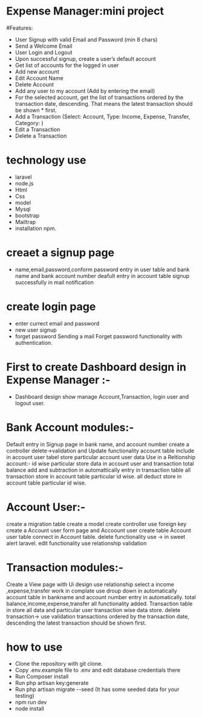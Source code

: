 # Expense Manager:mini project 
#Features:
* User Signup with valid Email and Password (min 8 chars)
* Send a Welcome Email
* User Login and Logout
* Upon successful signup, create a user’s default account
* Get list of accounts for the logged in user
* Add new account
* Edit Account Name
* Delete Account
* Add any user to my account (Add by entering the email)
* For the selected account, get the list of transactions ordered by the transaction date, descending. That means the latest transaction should be shown * first.
* Add a Transaction (Select: Account, Type: Income, Expense, Transfer, Category: )
* Edit a Transaction
* Delete a Transaction


# technology use 
* laravel
* node.js
* Html
* Css
* model
* Mysql
* bootstrap
* Mailtrap
* installation npm.



# creaet a signup page 
* name,email,password,conform password entry in user table and bank name and bank account number deafult entry in account table signup successfully in mail notification

# create login page
* enter currect email and password
* new user signup
* forget password
Sending a mail 
Forget password functionality with authentication.

 # First to create Dashboard design in Expense Manager :-
* Dashboard design show manage Account,Transaction, login user and logout user.

# Bank Account modules:-
Default entry in Signup page in bank name, and account number
create a controller
delete->validation and Update functionality
account table include in account user tabel store particular account user data
Use in a Reltionship
account:- id wise particular store data in account user and transaction
total balance add and subtraction in automattically entry in transaction table
all transaction store in account table particular id wise.
all deduct store in account table particular id wise.

# Account User:-
create a migration table
create a model
create controller
use foreign key 
create a Account user form page and Accoount user create table
Account user table connect in Account table.
delete functionality use -> in sweet alert laravel.
edit functionality
use relationship
validation

 # Transaction modules:-
Create a View page with Ui design
use relationship
select a income ,expense,transfer work in complate
use droup down in automatically account table in bankname and account number entry in automatically.
total balance,income,expense,transfer all functionality added.
Transaction table in store all data and particular user transaction wise data store.
delete transaction-> use validation
transactions ordered by the transaction date, descending the latest transaction should be shown first.


# how to use
* Clone the repository with git clone.
* Copy .env.example file to .env and edit database credentials there
* Run Composer install
* Run php artisan key:generate
* Run php artisan migrate --seed (It has some seeded data for your testing)
* npm run dev
* node install

